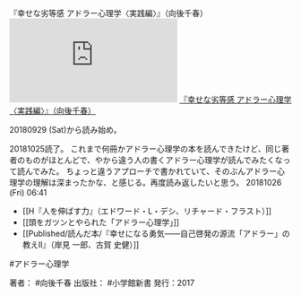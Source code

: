 『幸せな劣等感 アドラー心理学〈実践編〉』（向後千春）
[![](https://gyazo.com/d2199bdcb54e350a4351776525be554c.img)](http://www.amazon.co.jp/幸せな劣等感-〜アドラー心理学%E3%80%88実践編〉〜（小学館新書）-向後千春-ebook/dp/B01N4U5LW7/ref=mp_s_a_1_1?__mk_ja_JP=カタカナ&qid=1540595518&sr=8-1&pi=AC_SX236_SY340_QL65&keywords=幸せな劣等感)
[『幸せな劣等感 アドラー心理学〈実践編〉』（向後千春）](https://www.amazon.co.jp/幸せな劣等感-〜アドラー心理学〈実践編〉〜（小学館新書）-向後千春-ebook/dp/B01N4U5LW7/ref=mp_s_a_1_1?__mk_ja_JP=カタカナ&qid=1540595518&sr=8-1&pi=AC_SX236_SY340_QL65&keywords=幸せな劣等感)

20180929 (Sat)から読み始め。

20181025読了。
これまで何冊かアドラー心理学の本を読んできたけど、同じ著者のものがほとんどで、やから違う人の書くアドラー心理学が読んでみたくなって読んでみた。
ちょっと違うアプローチで書かれていて、そのぶんアドラー心理学の理解は深まったかな、と感じる。再度読み返したいと思う。
20181026 (Fri) 06:41

- [[H『人を伸ばす力』（エドワード・L・デシ、リチャード・フラスト）]]
- [[頭をガツンとやられた「アドラー心理学」]]
- [[Published/読んだ本/『幸せになる勇気――自己啓発の源流「アドラー」の教えII』（岸見 一郎、古賀 史健）]]

#アドラー心理学 

著者： #向後千春
出版社： #小学館新書
発行：2017

